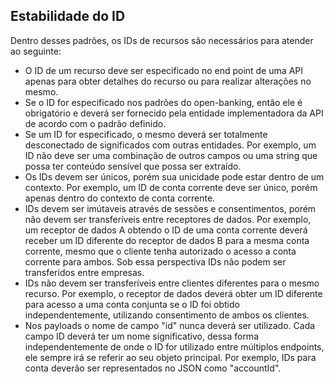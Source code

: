 ## Estabilidade do ID


Dentro desses padrões, os IDs de recursos são necessários para atender ao seguinte:

* O ID de um recurso deve ser especificado no end point de uma API apenas para obter detalhes do recurso ou para realizar alterações no mesmo.
* Se o ID for especificado nos padrões do open-banking, então ele é obrigatório e deverá ser fornecido pela entidade implementadora da API de acordo com o padrão definido.
* Se um ID for especificado, o mesmo deverá ser totalmente desconectado de significados com outras entidades. Por exemplo, um ID não deve ser uma combinação de outros campos ou uma string que possa ter conteúdo sensível que possa ser extraído.
* Os IDs devem ser únicos, porém sua unicidade pode estar dentro de um contexto. Por exemplo, um ID de conta corrente deve ser único, porém apenas dentro do contexto de conta corrente. 
* IDs devem ser imútaveis através de sessões e consentimentos, porém não devem ser transferíveis entre receptores de dados. Por exemplo, um receptor de dados A obtendo o ID de uma conta corrente deverá receber um ID diferente do receptor de dados B para a mesma conta corrente, mesmo que o cliente tenha autorizado o acesso a conta corrente para ambos. Sob essa perspectiva IDs não podem ser transferidos entre empresas.
* IDs não devem ser transferíveis entre clientes diferentes para o mesmo recurso. Por exemplo, o receptor de dados deverá obter um ID diferente para acesso a uma conta conjunta se o ID foi obtido independentemente, utilizando consentimento de ambos os clientes.
* Nos payloads o nome de campo "id" nunca deverá ser utilizado. Cada campo ID deverá ter um nome significativo, dessa forma independentemente de onde o ID for utilizado entre múltiplos endpoints, ele sempre irá se referir ao seu objeto principal. Por exemplo, IDs para conta deverão ser representados no JSON como "accountId".
